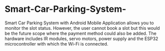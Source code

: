 # Smart-Car-Parking-System-
Smart Car Parking System with Android Mobile Application allows you to monitor the slot status. However, the user cannot book a slot but this would be the future scope where the payment method could also be added. The hardware includes IR modules, servo motors, power supply and the ESP32 microcontroller with which the Wi-Fi is connected.  
